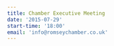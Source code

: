 ```yaml
---
title: Chamber Executive Meeting
date: '2015-07-29'
start-time: '18:00'
email: 'info@romseychamber.co.uk'
---
```

